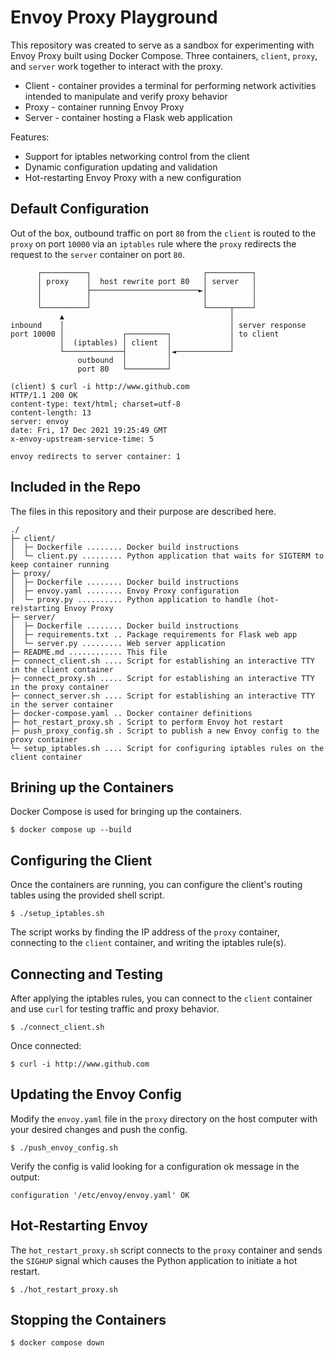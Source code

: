 # Envoy Proxy Playground
 
This repository was created to serve as a sandbox for experimenting with Envoy Proxy built using Docker Compose.  Three containers, `client`, `proxy`, and `server` work together to interact with the proxy.

* Client - container provides a terminal for performing network activities intended to manipulate and verify proxy behavior
* Proxy - container running Envoy Proxy
* Server - container hosting a Flask web application

Features:

* Support for iptables networking control from the client 
* Dynamic configuration updating and validation
* Hot-restarting Envoy Proxy with a new configuration

## Default Configuration

Out of the box, outbound traffic on port `80` from the `client` is routed to the `proxy` on port `10000` via an `iptables` rule where the `proxy` redirects the request to the `server` container on port `80`.

```
      ┌──────────┐                         ┌──────────┐
      │ proxy    │  host rewrite port 80   │ server   │
      │          ├────────────────────────►│          │
      │          │                         │          │
      └──────────┘                         └─────┬────┘
           ▲                                     │
inbound    │                                     │ server response
port 10000 │             ┌─────────┐             │ to client
           │  (iptables) │ client  │             │
           └─────────────┤         │◄────────────┘
               outbound  │         │
               port 80   └─────────┘
```

```text
(client) $ curl -i http://www.github.com
HTTP/1.1 200 OK
content-type: text/html; charset=utf-8
content-length: 13
server: envoy
date: Fri, 17 Dec 2021 19:25:49 GMT
x-envoy-upstream-service-time: 5

envoy redirects to server container: 1
```

## Included in the Repo

The files in this repository and their purpose are described here.

```Text
./
├─ client/
│  ├─ Dockerfile ........ Docker build instructions
│  └─ client.py ......... Python application that waits for SIGTERM to keep container running
├─ proxy/
│  ├─ Dockerfile ........ Docker build instructions
│  ├─ envoy.yaml ........ Envoy Proxy configuration
│  └─ proxy.py .......... Python application to handle (hot-re)starting Envoy Proxy
├─ server/
│  ├─ Dockerfile ........ Docker build instructions
│  ├─ requirements.txt .. Package requirements for Flask web app
│  └─ server.py ......... Web server application
├─ README.md ............ This file
├─ connect_client.sh .... Script for establishing an interactive TTY in the client container
├─ connect_proxy.sh ..... Script for establishing an interactive TTY in the proxy container
├─ connect_server.sh .... Script for establishing an interactive TTY in the server container
├─ docker-compose.yaml .. Docker container definitions
├─ hot_restart_proxy.sh . Script to perform Envoy hot restart
├─ push_proxy_config.sh . Script to publish a new Envoy config to the proxy container
└─ setup_iptables.sh .... Script for configuring iptables rules on the client container
```

## Brining up the Containers

Docker Compose is used for bringing up the containers.

```shell
$ docker compose up --build
```

## Configuring the Client

Once the containers are running, you can configure the client's routing tables using the provided shell script.

```shell
$ ./setup_iptables.sh
```

The script works by finding the IP address of the `proxy` container, connecting to the `client` container, and writing the iptables rule(s).

## Connecting and Testing

After applying the iptables rules, you can connect to the `client` container and use `curl` for testing traffic and proxy behavior.

```shell
$ ./connect_client.sh
```

Once connected:

```shell
$ curl -i http://www.github.com
```

## Updating the Envoy Config

Modify the `envoy.yaml` file in the `proxy` directory on the host computer with your desired changes and push the config.

```shell
$ ./push_envoy_config.sh
```

Verify the config is valid looking for a configuration ok message in the output:

```shell
configuration '/etc/envoy/envoy.yaml' OK
```

## Hot-Restarting Envoy

The `hot_restart_proxy.sh` script connects to the `proxy` container and sends the `SIGHUP` signal which causes the Python application to initiate a hot restart.

```
$ ./hot_restart_proxy.sh
```

## Stopping the Containers

```shell
$ docker compose down
```
